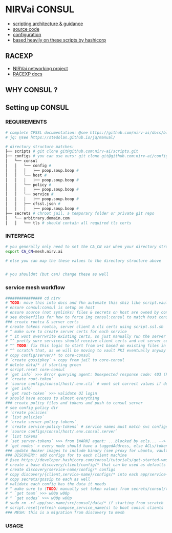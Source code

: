 # NIRVai CONSUL

- [scripting architecture & guidance](.scripts/README.md)
- [source code](https://github.com/nirv-ai/scripts/blob/develop/consul/script.consul.sh)
- [configuration](https://github.com/nirv-ai/configs/tree/develop/consul)
- [based heavily on these scripts by hashicorp](https://github.com/hashicorp-education/learn-consul-get-started-vms/tree/main/scripts)

## RACEXP

- [NIRVai networking project](https://github.com/orgs/nirv-ai/projects/6/views/1?filterQuery=repo%3A%22nirv-ai%2Fnetworking%22)
- [RACEXP docs](https://github.com/noahehall/theBookOfNoah/blob/master/0current/architectural%20thinking/0racexp.md)

## WHY CONSUL ?

## Setting up CONSUL

### REQUIREMENTS

```sh
# complete CFSSL documentation: @see https://github.com/nirv-ai/docs/blob/main/cfssl/README.md
# jq: @see https://stedolan.github.io/jq/manual/

# directory structure matches:
├── scripts # git clone git@github.com:nirv-ai/scripts.git
├── configs # you can use ours: git clone git@github.com:nirv-ai/configs.git
│   └── consul
│   │   └── config #
│   │   │   ├── poop.soup.boop #
│   │   └── host #
│   │   │   ├── poop.soup.boop #
│   │   └── policy #
│   │   │   ├── poop.soup.boop #
│   │   └── service #
│   │   │   ├── poop.soup.boop #
│   │   ├── cfssl.json #
│   │   │   ├── poop.soup.boop #
├── secrets # chroot jail, a temporary folder or private git repo
│   └── arbitrary.domain.com
│   │   └── tls # should contain all required tls certs
```

### INTERFACE

```sh
# you generally only need to set the CA_CN var when your directory structure matches
export CA_CN=mesh.nirv.ai

# else you can map the these values to the directory structure above


# you shouldnt (but can) change these as well

```

### service mesh workflow

```sh
################ cd nirv
# TODO: move this into docs and fkn automate this shiz like script.vault.sh
# ensure consul:consul is setup on host
# ensure source (not symlinks) files & secrets on host are owned by consul:consul
# see dockerfiles for how to force img consul:consul to match host consul:consul
### create rootca & server certs
# create tokens rootca, server client & cli certs using script.ssl.sh
# ^ make sure to create server certs for each service
# ^ it wont overrwrite existing certs, so just manually run the server create with X total
# ^^ pretty sure services should receive client certs and not server certs
# ^^ TODO: fix this logic to start from x+1 based on existing files in dir with same name
# ^^ scratch that, as we will be moving to vault PKI eventually anyway
# copy config/server/* to core-consul
# `create gossipkey` > copy from jail to core-consul
# delete data/* if starting green
# script.reset core-consul
# `get info` >>> Error querying agent: Unexpected response code: 403 (Permission denied: token with AccessorID '00000000-0000-0000-0000-000000000002' lacks permission 'agent:read' on "consul")
# `create root-token`
# `source configs/consul/host/.env.cli` # wont set correct values if debugging is on
# `get info`
# `get root-token` >>> validate UI login
# should have access to almost everything
### create policy files and tokens and push to consul server
# see config policy dir
# `create policies`
# `list policies`
# `create server-policy-tokens`
# `create service-policy-tokens` # service names must match svc configs
# `source configs/consul/host/.env.consul.server`
# `list tokens`
# `set server-tokens` >>> from [WARN] agent: ...blocked by acls... --> to agent: synced node info
# `get nodes` > every node should have a taggedAddress, else ACLs/tokens/wtf arent setup properely
### update docker images to include binary (see proxy for ubuntu, vault for alpine)
### DISCOVERY: add configs for to each client machine
# @see https://developer.hashicorp.com/consul/tutorials/get-started-vms/virtual-machine-gs-service-discovery
# create a base discovery/client/config/* that can be used as defaults for each specific client service
# create discovery/service-name/config/* configs
# copy discovery/{client,service-name}/configs/* into each app/service-name/consul/src/config
# copy secrets/gossip to each as well
# validate each config has the data it needs
# ^ make sure to (TODO) manually set token values from secrets/consul/token
# ^ `get team` >>> w00p w00p
# ^ `get nodes` >>> w00p w00p
# sudo rm -rf app/svc-name/src/consul/data/* if starting from scratch
# script.reset|refresh compose_service_name(s) to boot consul clients
### MESH: this is a migration from discovery to mesh


```

### USAGE

```sh

```
